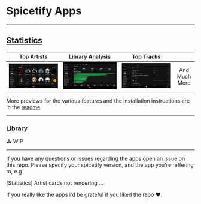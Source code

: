 # Spicetify Apps

---

## [Statistics](stats/README.md)

|                Top Artists                 |                Library Analysis                 |                Top Tracks                 |               |
| :----------------------------------------: | :---------------------------------------------: | :---------------------------------------: | :-----------: |
| ![Image 1](stats/previews/top_artists.png) | ![Image 2](stats/previews/library_analysis.png) | ![Image 3](stats/previews/top_tracks.png) | And Much More |

More previews for the various features and the installation instructions are in the [readme](stats/README.md)

---

### Library

⚠ WIP

---

If you have any questions or issues regarding the apps open an issue on this repo. Please specify your spicetify version, and the app you're reffering to, e.g

[Statistics] Artist cards not rendering ...

If you really like the apps i'd be grateful if you liked the repo ❤️.

